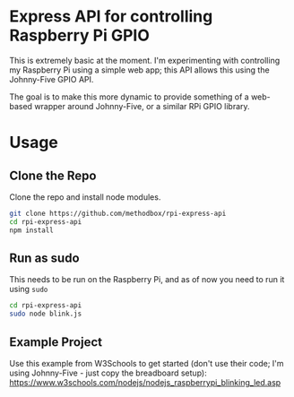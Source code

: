 # Express API for controlling Raspberry Pi GPIO
This is extremely basic at the moment. I'm experimenting with controlling my Raspberry Pi using a simple web app; this API allows this using the Johnny-Five GPIO API.

The goal is to make this more dynamic to provide something of a web-based wrapper around Johnny-Five, or a similar RPi GPIO library.

# Usage
## Clone the Repo
Clone the repo and install node modules.

```bash
git clone https://github.com/methodbox/rpi-express-api
cd rpi-express-api
npm install
```

## Run as sudo
This needs to be run on the Raspberry Pi, and as of now you need to run it using `sudo`

```bash
cd rpi-express-api
sudo node blink.js
```

## Example Project
Use this example from W3Schools to get started (don't use their code; I'm using Johnny-Five - just copy the breadboard setup): https://www.w3schools.com/nodejs/nodejs_raspberrypi_blinking_led.asp